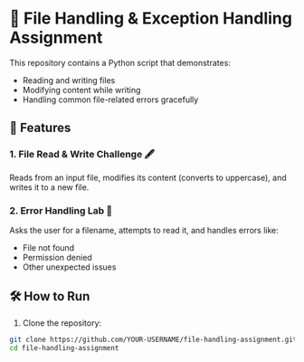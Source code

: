 # 📁 File Handling & Exception Handling Assignment

This repository contains a Python script that demonstrates:

- Reading and writing files
- Modifying content while writing
- Handling common file-related errors gracefully

## 🧠 Features

### 1. File Read & Write Challenge 🖋️
Reads from an input file, modifies its content (converts to uppercase), and writes it to a new file.

### 2. Error Handling Lab 🧪
Asks the user for a filename, attempts to read it, and handles errors like:
- File not found
- Permission denied
- Other unexpected issues

## 🛠️ How to Run

1. Clone the repository:
```bash
git clone https://github.com/YOUR-USERNAME/file-handling-assignment.git
cd file-handling-assignment

